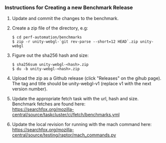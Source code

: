 ### Instructions for Creating a new Benchmark Release

1. Update and commit the changes to the benchmark.
2. Create a zip file of the directory, e.g:
    
    ```
    $ cd perf-automation/benchmarks
    $ zip -r unity-webgl-`git rev-parse --short=12 HEAD`.zip unity-webgl
    ```

3. Figure out the sha256 hash and size:

    ```
    $ sha256sum unity-webgl-<hash>.zip
    $ du -b unity-webgl-<hash>.zip
    ```

4. Upload the zip as a Github release (click "Releases" on the gihub page).
The tag and title should be unity-webgl-v1 (replace v1 with the next version
number).

5. Update the appropriate fetch task with the url, hash and size. Benchmark
fetches are found here:  
    https://searchfox.org/mozilla-central/source/taskcluster/ci/fetch/benchmarks.yml

6. Update the local revision for running with the mach command here:  
    https://searchfox.org/mozilla-central/source/testing/raptor/mach_commands.py
